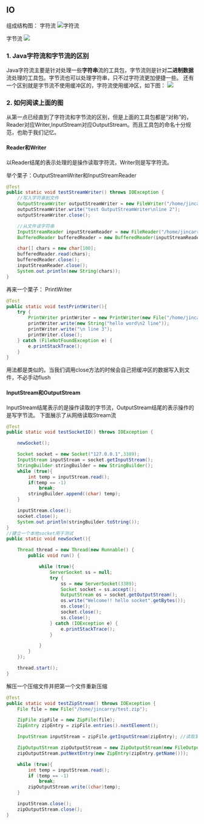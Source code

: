 ## IO

组成结构图：
字符流
![字符流](http://images.cnitblog.com/blog/399666/201308/19180501-592781219ca446bc8f100d9147759011.jpg)

字节流
![](http://images.cnitblog.com/blog/399666/201308/19180440-050dbb463e4e4919ad8931623598ed15.jpg)
### 1. Java字符流和字节流的区别

Java字符流主要是针对处理一些**字符串**流的工具包，字节流则是针对**二进制数据**流处理的工具包。字节流也可以处理字符串，只不过字符流更加便捷一些。
还有一个区别就是字节流不使用缓冲区的，字符流使用缓冲区，如下图：
![](http://images.51cto.com/files/uploadimg/20090731/162655699.jpg)

### 2. 如何阅读上面的图

从第一点已经直到了字符流和字节流的区别，但是上面的工具包都是“对称”的，Reader对应Writer,InputStream对应OutputStream。而且工具包的命名十分规范，也助于我们记忆。

#### Reader和Writer

以Reader结尾的表示处理的是操作读取字符流，Writer则是写字符流。

举个栗子：OutputStreamWriter和InputStreamReader

```java
@Test
public static void testStreamWriter() throws IOException {
    //写入字符串到文件
    OutputStreamWriter outputStreamWriter = new FileWriter("/home/jincarry/test1");
    outputStreamWriter.write("test OutputStreamWriter\nline 2");
    outputStreamWriter.close();

    //从文件读字符串
    InputStreamReader inputStreamReader = new FileReader("/home/jincarry/test1");
    BufferedReader bufferedReader = new BufferedReader(inputStreamReader);

    char[] chars = new char[100];
    bufferedReader.read(chars);
    bufferedReader.close();
    inputStreamReader.close();
    System.out.println(new String(chars));
}
```

再来一个栗子：	PrintWriter

```java
@Test
public static void testPrintWriter(){
    try {
        PrintWriter printWriter = new PrintWriter(new File("/home/jincarry/test1.txt"));
        printWriter.write(new String("hello word\n2 line"));
        printWriter.write("\n line 3");
        printWriter.close();
    } catch (FileNotFoundException e) {
        e.printStackTrace();
    }
}
```
用法都是类似的。当我们调用close方法的时候会自己把缓冲区的数据写入到文件，不必手动flush

#### InputStream和OutputStream

InputStream结尾表示的是操作读取的字节流，OutputStream结尾的表示操作的是写字节流。
下面展示了从网络读取Stream流
```java
@Test
public static void testSocketIO() throws IOException {

    newSocket();

    Socket socket = new Socket("127.0.0.1",3389);
    InputStream inputStream = socket.getInputStream();
    StringBuilder stringBuilder = new StringBuilder();
    while (true){
        int temp = inputStream.read();
        if(temp == -1)
            break;
        stringBuilder.append((char) temp);
    }

    inputStream.close();
    socket.close();
    System.out.println(stringBuilder.toString());
}
//建立一个本地socket用于测试
public static void newSocket(){

    Thread thread = new Thread(new Runnable() {
        public void run() {

            while (true){
                ServerSocket ss = null;
                try {
                    ss = new ServerSocket(3389);
                    Socket socket = ss.accept();
                    OutputStream os = socket.getOutputStream();
                    os.write("Welcome!! hello socket".getBytes());
                    os.close();
                    socket.close();
                    ss.close();
                } catch (IOException e) {
                    e.printStackTrace();
                }

            }
        }
    });

    thread.start();
}
```
解压一个压缩文件并把第一个文件重新压缩
```java
@Test
public static void testZipStream() throws IOException {
    File file = new File("/home/jincarry/test.zip");

    ZipFile zipFile = new ZipFile(file);
    ZipEntry zipEntry = zipFile.entries().nextElement();

    InputStream inputStream = zipFile.getInputStream(zipEntry); //读取第一个文件的流

    ZipOutputStream zipOutputStream = new ZipOutputStream(new FileOutputStream("/home/jincarry/new.zip"));
    zipOutputStream.putNextEntry(new ZipEntry(zipEntry.getName()));

    while (true){
        int temp = inputStream.read();
        if (temp == -1)
            break;
        zipOutputStream.write((char)temp);
    }

    inputStream.close();
    zipOutputStream.close();
}
```
